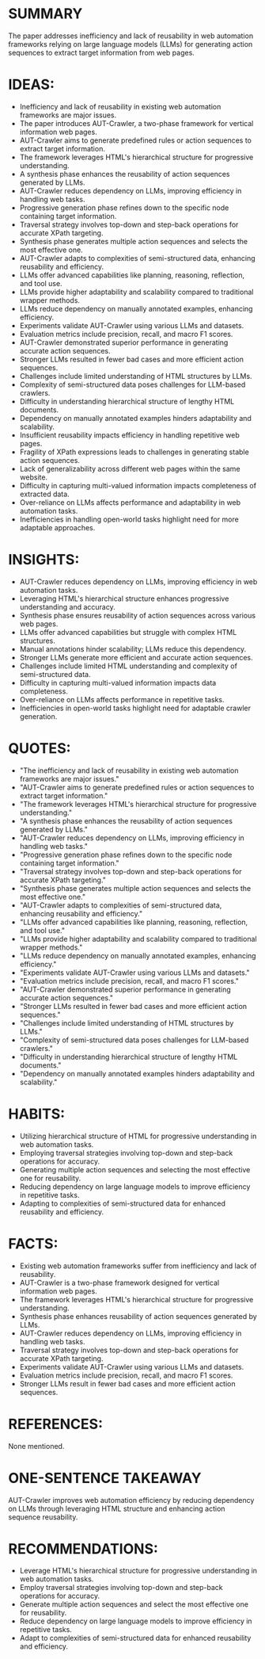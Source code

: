 # SUMMARY
The paper addresses inefficiency and lack of reusability in web automation frameworks relying on large language models (LLMs) for generating action sequences to extract target information from web pages.

# IDEAS:
- Inefficiency and lack of reusability in existing web automation frameworks are major issues.
- The paper introduces AUT-Crawler, a two-phase framework for vertical information web pages.
- AUT-Crawler aims to generate predefined rules or action sequences to extract target information.
- The framework leverages HTML's hierarchical structure for progressive understanding.
- A synthesis phase enhances the reusability of action sequences generated by LLMs.
- AUT-Crawler reduces dependency on LLMs, improving efficiency in handling web tasks.
- Progressive generation phase refines down to the specific node containing target information.
- Traversal strategy involves top-down and step-back operations for accurate XPath targeting.
- Synthesis phase generates multiple action sequences and selects the most effective one.
- AUT-Crawler adapts to complexities of semi-structured data, enhancing reusability and efficiency.
- LLMs offer advanced capabilities like planning, reasoning, reflection, and tool use.
- LLMs provide higher adaptability and scalability compared to traditional wrapper methods.
- LLMs reduce dependency on manually annotated examples, enhancing efficiency.
- Experiments validate AUT-Crawler using various LLMs and datasets.
- Evaluation metrics include precision, recall, and macro F1 scores.
- AUT-Crawler demonstrated superior performance in generating accurate action sequences.
- Stronger LLMs resulted in fewer bad cases and more efficient action sequences.
- Challenges include limited understanding of HTML structures by LLMs.
- Complexity of semi-structured data poses challenges for LLM-based crawlers.
- Difficulty in understanding hierarchical structure of lengthy HTML documents.
- Dependency on manually annotated examples hinders adaptability and scalability.
- Insufficient reusability impacts efficiency in handling repetitive web pages.
- Fragility of XPath expressions leads to challenges in generating stable action sequences.
- Lack of generalizability across different web pages within the same website.
- Difficulty in capturing multi-valued information impacts completeness of extracted data.
- Over-reliance on LLMs affects performance and adaptability in web automation tasks.
- Inefficiencies in handling open-world tasks highlight need for more adaptable approaches.

# INSIGHTS:
- AUT-Crawler reduces dependency on LLMs, improving efficiency in web automation tasks.
- Leveraging HTML's hierarchical structure enhances progressive understanding and accuracy.
- Synthesis phase ensures reusability of action sequences across various web pages.
- LLMs offer advanced capabilities but struggle with complex HTML structures.
- Manual annotations hinder scalability; LLMs reduce this dependency.
- Stronger LLMs generate more efficient and accurate action sequences.
- Challenges include limited HTML understanding and complexity of semi-structured data.
- Difficulty in capturing multi-valued information impacts data completeness.
- Over-reliance on LLMs affects performance in repetitive tasks.
- Inefficiencies in open-world tasks highlight need for adaptable crawler generation.

# QUOTES:
- "The inefficiency and lack of reusability in existing web automation frameworks are major issues."
- "AUT-Crawler aims to generate predefined rules or action sequences to extract target information."
- "The framework leverages HTML's hierarchical structure for progressive understanding."
- "A synthesis phase enhances the reusability of action sequences generated by LLMs."
- "AUT-Crawler reduces dependency on LLMs, improving efficiency in handling web tasks."
- "Progressive generation phase refines down to the specific node containing target information."
- "Traversal strategy involves top-down and step-back operations for accurate XPath targeting."
- "Synthesis phase generates multiple action sequences and selects the most effective one."
- "AUT-Crawler adapts to complexities of semi-structured data, enhancing reusability and efficiency."
- "LLMs offer advanced capabilities like planning, reasoning, reflection, and tool use."
- "LLMs provide higher adaptability and scalability compared to traditional wrapper methods."
- "LLMs reduce dependency on manually annotated examples, enhancing efficiency."
- "Experiments validate AUT-Crawler using various LLMs and datasets."
- "Evaluation metrics include precision, recall, and macro F1 scores."
- "AUT-Crawler demonstrated superior performance in generating accurate action sequences."
- "Stronger LLMs resulted in fewer bad cases and more efficient action sequences."
- "Challenges include limited understanding of HTML structures by LLMs."
- "Complexity of semi-structured data poses challenges for LLM-based crawlers."
- "Difficulty in understanding hierarchical structure of lengthy HTML documents."
- "Dependency on manually annotated examples hinders adaptability and scalability."

# HABITS:
- Utilizing hierarchical structure of HTML for progressive understanding in web automation tasks.
- Employing traversal strategies involving top-down and step-back operations for accuracy.
- Generating multiple action sequences and selecting the most effective one for reusability.
- Reducing dependency on large language models to improve efficiency in repetitive tasks.
- Adapting to complexities of semi-structured data for enhanced reusability and efficiency.

# FACTS:
- Existing web automation frameworks suffer from inefficiency and lack of reusability.
- AUT-Crawler is a two-phase framework designed for vertical information web pages.
- The framework leverages HTML's hierarchical structure for progressive understanding.
- Synthesis phase enhances reusability of action sequences generated by LLMs.
- AUT-Crawler reduces dependency on LLMs, improving efficiency in handling web tasks.
- Traversal strategy involves top-down and step-back operations for accurate XPath targeting.
- Experiments validate AUT-Crawler using various LLMs and datasets.
- Evaluation metrics include precision, recall, and macro F1 scores.
- Stronger LLMs result in fewer bad cases and more efficient action sequences.

# REFERENCES:
None mentioned.

# ONE-SENTENCE TAKEAWAY
AUT-Crawler improves web automation efficiency by reducing dependency on LLMs through leveraging HTML structure and enhancing action sequence reusability.

# RECOMMENDATIONS:
- Leverage HTML's hierarchical structure for progressive understanding in web automation tasks.
- Employ traversal strategies involving top-down and step-back operations for accuracy.
- Generate multiple action sequences and select the most effective one for reusability.
- Reduce dependency on large language models to improve efficiency in repetitive tasks.
- Adapt to complexities of semi-structured data for enhanced reusability and efficiency.